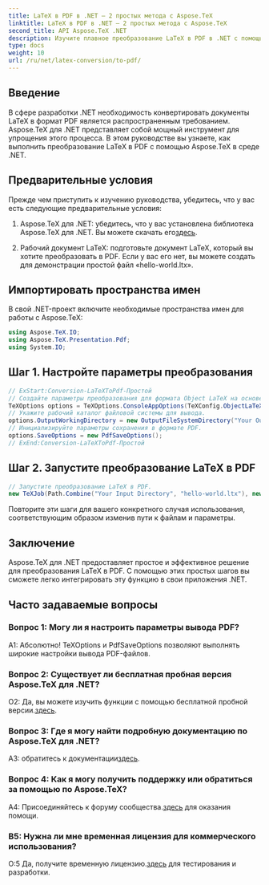 ```yaml
---
title: LaTeX в PDF в .NET — 2 простых метода с Aspose.TeX
linktitle: LaTeX в PDF в .NET — 2 простых метода с Aspose.TeX
second_title: API Aspose.TeX .NET
description: Изучите плавное преобразование LaTeX в PDF в .NET с помощью Aspose.TeX. Простая интеграция и настройка вывода PDF-файлов.
type: docs
weight: 10
url: /ru/net/latex-conversion/to-pdf/
---
```

## Введение

В сфере разработки .NET необходимость конвертировать документы LaTeX в формат PDF является распространенным требованием. Aspose.TeX для .NET представляет собой мощный инструмент для упрощения этого процесса. В этом руководстве вы узнаете, как выполнить преобразование LaTeX в PDF с помощью Aspose.TeX в среде .NET.

## Предварительные условия

Прежде чем приступить к изучению руководства, убедитесь, что у вас есть следующие предварительные условия:

1.  Aspose.TeX для .NET: убедитесь, что у вас установлена библиотека Aspose.TeX для .NET. Вы можете скачать его[здесь](https://releases.aspose.com/tex/net/).

2. Рабочий документ LaTeX: подготовьте документ LaTeX, который вы хотите преобразовать в PDF. Если у вас его нет, вы можете создать для демонстрации простой файл «hello-world.ltx».

## Импортировать пространства имен

В свой .NET-проект включите необходимые пространства имен для работы с Aspose.TeX:

```csharp
using Aspose.TeX.IO;
using Aspose.TeX.Presentation.Pdf;
using System.IO;
```

## Шаг 1. Настройте параметры преобразования

```csharp
// ExStart:Conversion-LaTeXToPdf-Простой
// Создайте параметры преобразования для формата Object LaTeX на основе расширения движка Object TeX.
TeXOptions options = TeXOptions.ConsoleAppOptions(TeXConfig.ObjectLaTeX);
// Укажите рабочий каталог файловой системы для вывода.
options.OutputWorkingDirectory = new OutputFileSystemDirectory("Your Output Directory");
// Инициализируйте параметры сохранения в формате PDF.
options.SaveOptions = new PdfSaveOptions();
// ExEnd:Conversion-LaTeXToPdf-Простой
```

## Шаг 2. Запустите преобразование LaTeX в PDF

```csharp
// Запустите преобразование LaTeX в PDF.
new TeXJob(Path.Combine("Your Input Directory", "hello-world.ltx"), new PdfDevice(), options).Run();
```

Повторите эти шаги для вашего конкретного случая использования, соответствующим образом изменив пути к файлам и параметры.

## Заключение

Aspose.TeX для .NET предоставляет простое и эффективное решение для преобразования LaTeX в PDF. С помощью этих простых шагов вы сможете легко интегрировать эту функцию в свои приложения .NET.

## Часто задаваемые вопросы

### Вопрос 1: Могу ли я настроить параметры вывода PDF?

А1: Абсолютно! TeXOptions и PdfSaveOptions позволяют выполнять широкие настройки вывода PDF-файлов.

### Вопрос 2: Существует ли бесплатная пробная версия Aspose.TeX для .NET?

 О2: Да, вы можете изучить функции с помощью бесплатной пробной версии.[здесь](https://releases.aspose.com/).

### Вопрос 3: Где я могу найти подробную документацию по Aspose.TeX для .NET?

 A3: обратитесь к документации[здесь](https://reference.aspose.com/tex/net/).

### Вопрос 4: Как я могу получить поддержку или обратиться за помощью по Aspose.TeX?

 A4: Присоединяйтесь к форуму сообщества.[здесь](https://forum.aspose.com/c/tex/47) для оказания помощи.

### В5: Нужна ли мне временная лицензия для коммерческого использования?

 О:5 Да, получите временную лицензию.[здесь](https://purchase.aspose.com/temporary-license/) для тестирования и разработки.